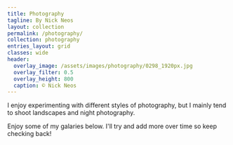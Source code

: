 ```yaml
---
title: Photography
tagline: By Nick Neos
layout: collection
permalink: /photography/
collection: photography
entries_layout: grid
classes: wide
header:
  overlay_image: /assets/images/photography/0298_1920px.jpg
  overlay_filter: 0.5
  overlay_height: 800
  caption: © Nick Neos
---
```


I enjoy experimenting with different styles of photography, but I mainly tend to shoot landscapes and night photography.

Enjoy some of my galaries below. I'll try and add more over time so keep checking back!